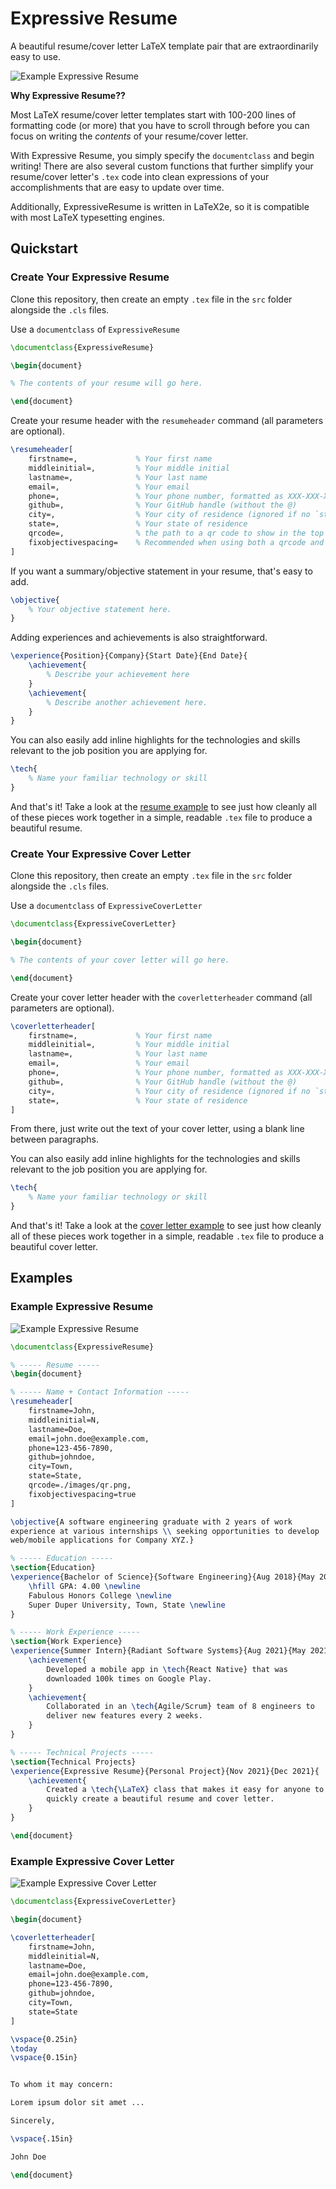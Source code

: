 # Expressive Resume

A beautiful resume/cover letter LaTeX template pair that are extraordinarily easy to use.

![Example Expressive Resume](./examples/resume.png) 

**Why Expressive Resume??**

Most LaTeX resume/cover letter templates start with 100-200 lines of
formatting code (or more) that you have to scroll through before you
can focus on writing the _contents_ of your resume/cover letter.

With Expressive Resume, you simply specify the `documentclass` and
begin writing! There are also several custom functions that further
simplify your resume/cover letter's `.tex` code into clean expressions
of your accomplishments that are easy to update over time.

Additionally, ExpressiveResume is written in LaTeX2e, so it is
compatible with most LaTeX typesetting engines.

## Quickstart

### Create Your Expressive Resume

Clone this repository, then create an empty `.tex` file in the `src`
folder alongside the `.cls` files.

Use a `documentclass` of `ExpressiveResume`
```tex
\documentclass{ExpressiveResume}

\begin{document}

% The contents of your resume will go here.

\end{document}
```

Create your resume header with the `resumeheader` command (all
parameters are optional).

```tex
\resumeheader[
    firstname=,             % Your first name
    middleinitial=,         % Your middle initial
    lastname=,              % Your last name
    email=,                 % Your email
    phone=,                 % Your phone number, formatted as XXX-XXX-XXXX
    github=,                % Your GitHub handle (without the @)
    city=,                  % Your city of residence (ignored if no `state` is given)
    state=,                 % Your state of residence
    qrcode=,                % the path to a qr code to show in the top right corner
    fixobjectivespacing=    % Recommended when using both a qrcode and an `objective`
]
```

If you want a summary/objective statement in your resume, that's easy
to add.

```tex
\objective{
    % Your objective statement here.
}
```

Adding experiences and achievements is also straightforward.
```tex
\experience{Position}{Company}{Start Date}{End Date}{
    \achievement{
        % Describe your achievement here
    }
    \achievement{
        % Describe another achievement here.
    }
}
```

You can also easily add inline highlights for the technologies and
skills relevant to the job position you are applying for.

```tex
\tech{
    % Name your familiar technology or skill
}
```

And that's it! Take a look at the [resume
example](#example-expressive-resume) to see just how cleanly all
of these pieces work together in a simple, readable `.tex` file to
produce a beautiful resume.

### Create Your Expressive Cover Letter

Clone this repository, then create an empty `.tex` file in the `src`
folder alongside the `.cls` files.

Use a `documentclass` of `ExpressiveCoverLetter`
```tex
\documentclass{ExpressiveCoverLetter}

\begin{document}

% The contents of your cover letter will go here.

\end{document}
```

Create your cover letter header with the `coverletterheader` command
(all parameters are optional).

```tex
\coverletterheader[
    firstname=,             % Your first name
    middleinitial=,         % Your middle initial
    lastname=,              % Your last name
    email=,                 % Your email
    phone=,                 % Your phone number, formatted as XXX-XXX-XXXX
    github=,                % Your GitHub handle (without the @)
    city=,                  % Your city of residence (ignored if no `state` is given)
    state=,                 % Your state of residence
]
```

From there, just write out the text of your cover letter, using a blank
line between paragraphs.

You can also easily add inline highlights for the technologies and
skills relevant to the job position you are applying for.

```tex
\tech{
    % Name your familiar technology or skill
}
```

And that's it! Take a look at the [cover letter
example](#example-expressive-cover-letter) to see just how cleanly all
of these pieces work together in a simple, readable `.tex` file to
produce a beautiful cover letter.

## Examples
### Example Expressive Resume
![Example Expressive Resume](./examples/resume.png) 

```tex
\documentclass{ExpressiveResume}

% ----- Resume -----
\begin{document}

% ----- Name + Contact Information -----
\resumeheader[
    firstname=John,
    middleinitial=N,
    lastname=Doe,
    email=john.doe@example.com,
    phone=123-456-7890,
    github=johndoe,
    city=Town,
    state=State,
    qrcode=./images/qr.png,
    fixobjectivespacing=true
]

\objective{A software engineering graduate with 2 years of work
experience at various internships \\ seeking opportunities to develop
web/mobile applications for Company XYZ.}

% ----- Education -----
\section{Education}
\experience{Bachelor of Science}{Software Engineering}{Aug 2018}{May 2022}{
    \hfill GPA: 4.00 \newline
    Fabulous Honors College \newline
    Super Duper University, Town, State \newline
}

% ----- Work Experience -----
\section{Work Experience}
\experience{Summer Intern}{Radiant Software Systems}{Aug 2021}{May 2021}{
    \achievement{   
        Developed a mobile app in \tech{React Native} that was
        downloaded 100k times on Google Play.
    }
    \achievement{
        Collaborated in an \tech{Agile/Scrum} team of 8 engineers to
        deliver new features every 2 weeks.
    }
}

% ----- Technical Projects -----
\section{Technical Projects}
\experience{Expressive Resume}{Personal Project}{Nov 2021}{Dec 2021}{
    \achievement{
        Created a \tech{\LaTeX} class that makes it easy for anyone to
        quickly create a beautiful resume and cover letter.
    }
}

\end{document}
```

### Example Expressive Cover Letter
![Example Expressive Cover Letter](./examples/cover_letter.png)

```tex
\documentclass{ExpressiveCoverLetter}

\begin{document}

\coverletterheader[
    firstname=John,
    middleinitial=N,
    lastname=Doe,
    email=john.doe@example.com,
    phone=123-456-7890,
    github=johndoe,
    city=Town,
    state=State
]

\vspace{0.25in}
\today
\vspace{0.15in}


To whom it may concern:

Lorem ipsum dolor sit amet ...

Sincerely,

\vspace{.15in}

John Doe

\end{document}
```
